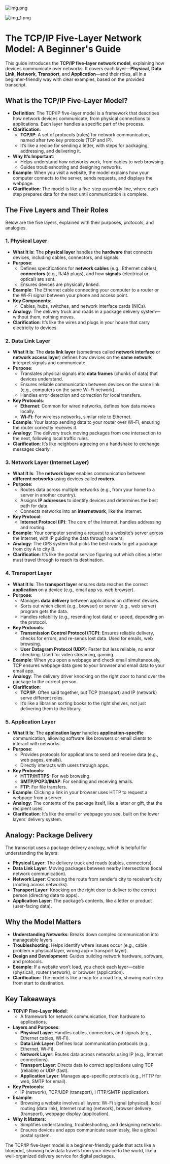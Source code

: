 ![img.png](img.png)

![img_1.png](img_1.png)

# The TCP/IP Five-Layer Network Model: A Beginner's Guide

This guide introduces the **TCP/IP five-layer network model**, explaining how devices communicate over networks. It covers each layer—**Physical**, **Data Link**, **Network**, **Transport**, and **Application**—and their roles, all in a beginner-friendly way with clear examples, based on the provided transcript.

## What is the TCP/IP Five-Layer Model?

- **Definition**: The TCP/IP five-layer model is a framework that describes how network devices communicate, from physical connections to applications. Each layer handles a specific part of the process.
- **Clarification**:
  - **TCP/IP**: A set of protocols (rules) for network communication, named after two key protocols (TCP and IP).
  - It’s like a recipe for sending a letter, with steps for packaging, addressing, and delivering it.
- **Why It’s Important**:
  - Helps understand how networks work, from cables to web browsing.
  - Guides troubleshooting and designing networks.
- **Example**: When you visit a website, the model explains how your computer connects to the server, sends requests, and displays the webpage.
- **Clarification**: The model is like a five-step assembly line, where each step prepares data for the next until communication is complete.

## The Five Layers and Their Roles

Below are the five layers, explained with their purposes, protocols, and analogies.

### 1. Physical Layer

- **What It Is**: The **physical layer** handles the **hardware** that connects devices, including cables, connectors, and signals.
- **Purpose**:
  - Defines specifications for **network cables** (e.g., Ethernet cables), **connectors** (e.g., RJ45 plugs), and how **signals** (electrical or optical) are sent.
  - Ensures devices are physically linked.
- **Example**: The Ethernet cable connecting your computer to a router or the Wi-Fi signal between your phone and access point.
- **Key Components**:
  - Cables, hubs, switches, and network interface cards (NICs).
- **Analogy**: The delivery truck and roads in a package delivery system—without them, nothing moves.
- **Clarification**: It’s like the wires and plugs in your house that carry electricity to devices.

### 2. Data Link Layer

- **What It Is**: The **data link layer** (sometimes called **network interface** or **network access layer**) defines how devices on the **same network** interpret signals and communicate.
- **Purpose**:
  - Translates physical signals into **data frames** (chunks of data) that devices understand.
  - Ensures reliable communication between devices on the same link (e.g., computers on the same Wi-Fi network).
  - Handles error detection and correction for local transfers.
- **Key Protocols**:
  - **Ethernet**: Common for wired networks, defines how data moves locally.
  - **Wi-Fi**: For wireless networks, similar role to Ethernet.
- **Example**: Your laptop sending data to your router over Wi-Fi, ensuring the router correctly receives it.
- **Analogy**: The delivery truck moving packages from one intersection to the next, following local traffic rules.
- **Clarification**: It’s like neighbors agreeing on a handshake to exchange messages clearly.

### 3. Network Layer (Internet Layer)

- **What It Is**: The **network layer** enables communication between **different networks** using devices called **routers**.
- **Purpose**:
  - Routes data across multiple networks (e.g., from your home to a server in another country).
  - Assigns **IP addresses** to identify devices and determines the best path for data.
  - Connects networks into an **internetwork**, like the Internet.
- **Key Protocol**:
  - **Internet Protocol (IP)**: The core of the Internet, handles addressing and routing.
- **Example**: Your computer sending a request to a website’s server across the Internet, with IP guiding the data through routers.
- **Analogy**: The GPS system that picks the best roads to get a package from city A to city B.
- **Clarification**: It’s like the postal service figuring out which cities a letter must travel through to reach its destination.

### 4. Transport Layer

- **What It Is**: The **transport layer** ensures data reaches the correct **application** on a device (e.g., email app vs. web browser).
- **Purpose**:
  - Manages **data delivery** between applications on different devices.
  - Sorts out which client (e.g., browser) or server (e.g., web server) program gets the data.
  - Handles reliability (e.g., resending lost data) or speed, depending on the protocol.
- **Key Protocols**:
  - **Transmission Control Protocol (TCP)**: Ensures reliable delivery, checks for errors, and re-sends lost data. Used for emails, web browsing.
  - **User Datagram Protocol (UDP)**: Faster but less reliable, no error checking. Used for video streaming, gaming.
- **Example**: When you open a webpage and check email simultaneously, TCP ensures webpage data goes to your browser and email data to your email app.
- **Analogy**: The delivery driver knocking on the right door to hand over the package to the correct person.
- **Clarification**:
  - **TCP/IP**: Often said together, but TCP (transport) and IP (network) serve different roles.
  - It’s like a librarian sorting books to the right shelves, not just delivering them to the library.

### 5. Application Layer

- **What It Is**: The **application layer** handles **application-specific** communication, allowing software like browsers or email clients to interact with networks.
- **Purpose**:
  - Provides protocols for applications to send and receive data (e.g., web pages, emails).
  - Directly interacts with users through apps.
- **Key Protocols**:
  - **HTTP/HTTPS**: For web browsing.
  - **SMTP/POP3/IMAP**: For sending and receiving emails.
  - **FTP**: For file transfers.
- **Example**: Clicking a link in your browser uses HTTP to request a webpage from a server.
- **Analogy**: The contents of the package itself, like a letter or gift, that the recipient uses.
- **Clarification**: It’s like the email or webpage you see, built on the lower layers’ delivery system.

## Analogy: Package Delivery

The transcript uses a package delivery analogy, which is helpful for understanding the layers:

- **Physical Layer**: The delivery truck and roads (cables, connectors).
- **Data Link Layer**: Moving packages between nearby intersections (local network communication).
- **Network Layer**: Choosing the route from sender’s city to receiver’s city (routing across networks).
- **Transport Layer**: Knocking on the right door to deliver to the correct person (directing data to apps).
- **Application Layer**: The package’s contents, like a letter or product (user-facing data).

## Why the Model Matters

- **Understanding Networks**: Breaks down complex communication into manageable layers.
- **Troubleshooting**: Helps identify where issues occur (e.g., cable problem = physical layer, wrong app = transport layer).
- **Design and Development**: Guides building network hardware, software, and protocols.
- **Example**: If a website won’t load, you check each layer—cable (physical), router (network), or browser (application).
- **Clarification**: The model is like a map for a road trip, showing each step from start to destination.

## Key Takeaways

- **TCP/IP Five-Layer Model**:
  - A framework for network communication, from hardware to applications.
- **Layers and Purposes**:
  - **Physical Layer**: Handles cables, connectors, and signals (e.g., Ethernet cables, Wi-Fi).
  - **Data Link Layer**: Defines local communication protocols (e.g., Ethernet, Wi-Fi).
  - **Network Layer**: Routes data across networks using IP (e.g., Internet connections).
  - **Transport Layer**: Directs data to correct applications using TCP (reliable) or UDP (fast).
  - **Application Layer**: Manages app-specific protocols (e.g., HTTP for web, SMTP for email).
- **Key Protocols**:
  - IP (network), TCP/UDP (transport), HTTP/SMTP (application).
- **Example**:
  - Browsing a website involves all layers: Wi-Fi signal (physical), local routing (data link), Internet routing (network), browser delivery (transport), webpage display (application).
- **Why It Matters**:
  - Simplifies understanding, troubleshooting, and designing networks.
  - Ensures devices and apps communicate seamlessly, like a global postal system.

The TCP/IP five-layer model is a beginner-friendly guide that acts like a blueprint, showing how data travels from your device to the world, like a well-organized delivery service for digital packages.